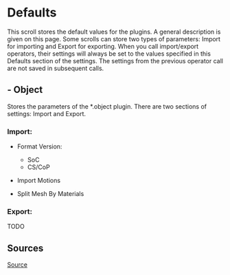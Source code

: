 # Defaults
This scroll stores the default values for the plugins. A general description is given on this page. Some scrolls can store two types of parameters: Import for importing and Export for exporting. When you call import/export operators, their settings will always be set to the values specified in this Defaults section of the settings. The settings from the previous operator call are not saved in subsequent calls.

## - Object
Stores the parameters of the *.object plugin. There are two sections of settings: Import and Export.

### Import:

- Format Version:
    - SoC
    - CS/CoP

 - Import Motions
 - Split Mesh By Materials

 ### Export:

 TODO

 ## Sources
 [Source](https://github.com/PavelBlend/blender-xray/wiki/Preferences)